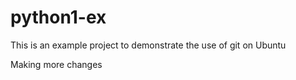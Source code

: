 # python1-ex
This is an example project to demonstrate the use of git on Ubuntu

Making more changes